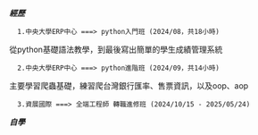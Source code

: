 ***經歷***

      1.中央大學ERP中心 ===> python入門班 (2024/08，共18小時)
 
 從python基礎語法教學，到最後寫出簡單的學生成績管理系統
 
 
      2.中央大學ERP中心 ===> python進階班 (2024/09，共14小時)
 
 主要學習爬蟲基礎，練習爬台灣銀行匯率、售票資訊，以及oop、aop
 

      3.資展國際 ===> 全端工程師 轉職進修班 (2024/10/15 - 2025/05/24)
 

 ***自學***
 
